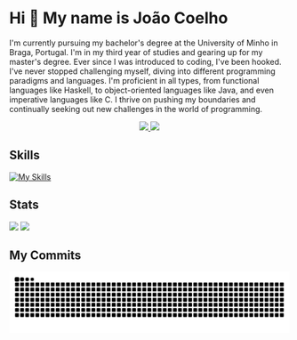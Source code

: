 Hi 👋 My name is João Coelho
=============================

I'm currently pursuing my bachelor's degree at the University of Minho in Braga, Portugal. I'm in my third year of studies and gearing up for my master's degree.
Ever since I was introduced to coding, I've been hooked. I've never stopped challenging myself, diving into different programming paradigms and languages. 
I'm proficient in all types, from functional languages like Haskell, to object-oriented languages like Java, and even imperative languages like C. I thrive on pushing my boundaries and continually seeking out new challenges in the world of programming.

<div align="center">
  <a href="mailto:jhcoelho03@gmail.com">
    <img src="https://img.shields.io/badge/Gmail-333333?style=for-the-badge&logo=gmail&logoColor=red" />
  </a>
  <a href="https://www.linkedin.com/in/jo%C3%A3o-coelho-3a465b266" target="_blank">
    <img src="https://img.shields.io/badge/LinkedIn-0077B5?style=for-the-badge&logo=linkedin&logoColor=white" target="_blank" />
  </a>
</div>

## Skills

[![My Skills](https://skillicons.dev/icons?i=c,java,py,js,rust,cpp,css,elixir,haskell,html&perline=5)](https://skillicons.dev)

## Stats

<div>
  <img src="https://github-readme-stats.vercel.app/api?username=JoaoCoelho2003&show_icons=true&theme=dark"/>
  <img src="https://github-readme-stats.vercel.app/api/top-langs/?username=JoaoCoelho2003&show_icons=true&theme=dark"/>
</div>

## My Commits

![snake gif](https://github.com/JoaoCoelho2003/JoaoCoelho2003/blob/manual-run-output/only-svg/github-contribution-grid-snake-dark.svg)
